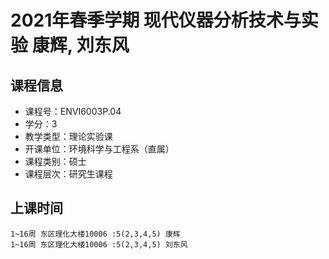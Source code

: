 # 2021年春季学期 现代仪器分析技术与实验 康辉, 刘东风






## 课程信息

- 课程号：ENVI6003P.04
- 学分：3
- 教学类型：理论实验课
- 开课单位：环境科学与工程系（直属）
- 课程类别：硕士
- 课程层次：研究生课程

## 上课时间

```
1~16周 东区理化大楼10006 :5(2,3,4,5) 康辉
1~16周 东区理化大楼10006 :5(2,3,4,5) 刘东风
```

